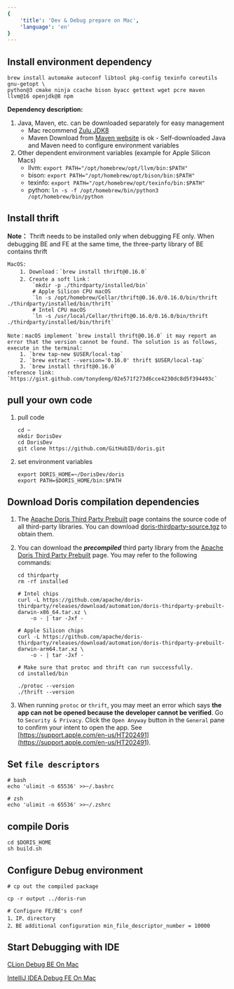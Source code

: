 ```yaml
---
{
    'title': 'Dev & Debug prepare on Mac', 
    'language': 'en'
}
---
```


<!--
Licensed to the Apache Software Foundation (ASF) under one
or more contributor license agreements.  See the NOTICE file
distributed with this work for additional information
regarding copyright ownership.  The ASF licenses this file
to you under the Apache License, Version 2.0 (the
"License"); you may not use this file except in compliance
with the License.  You may obtain a copy of the License at

  http://www.apache.org/licenses/LICENSE-2.0

Unless required by applicable law or agreed to in writing,
software distributed under the License is distributed on an
"AS IS" BASIS, WITHOUT WARRANTIES OR CONDITIONS OF ANY
KIND, either express or implied.  See the License for the
specific language governing permissions and limitations
under the License.
-->

## Install environment dependency

```shell
brew install automake autoconf libtool pkg-config texinfo coreutils gnu-getopt \
python@3 cmake ninja ccache bison byacc gettext wget pcre maven llvm@16 openjdk@8 npm
```
   
**Dependency description:**
1. Java, Maven, etc. can be downloaded separately for easy management
    - Mac recommend [Zulu JDK8](https://www.azul.com/downloads/?version=java-8-lts&os=macos&package=jdk#zulu)
    - Maven Download from [Maven website](https://maven.apache.org/download.cgi) is ok
            - Self-downloaded Java and Maven need to configure environment variables
2. Other dependent environment variables (example for Apple Silicon Macs)
    - llvm: `export PATH="/opt/homebrew/opt/llvm/bin:$PATH"`
    - bison: `export PATH="/opt/homebrew/opt/bison/bin:$PATH"`
    - texinfo: `export PATH="/opt/homebrew/opt/texinfo/bin:$PATH"`
    - python: `ln -s -f /opt/homebrew/bin/python3 /opt/homebrew/bin/python`
   
## Install thrift

**Note：** Thrift needs to be installed only when debugging FE only. When debugging BE and FE at the same time, the three-party library of BE contains thrift

```shell
MacOS: 
    1. Download：`brew install thrift@0.16.0`
    2. Create a soft link： 
        `mkdir -p ./thirdparty/installed/bin`
        # Apple Silicon CPU macOS
        `ln -s /opt/homebrew/Cellar/thrift@0.16.0/0.16.0/bin/thrift ./thirdparty/installed/bin/thrift`
        # Intel CPU macOS
        `ln -s /usr/local/Cellar/thrift@0.16.0/0.16.0/bin/thrift ./thirdparty/installed/bin/thrift`
    
Note：macOS implement `brew install thrift@0.16.0` it may report an error that the version cannot be found. The solution is as follows, execute in the terminal:
    1. `brew tap-new $USER/local-tap`
    2. `brew extract --version='0.16.0' thrift $USER/local-tap`
    3. `brew install thrift@0.16.0`
reference link: `https://gist.github.com/tonydeng/02e571f273d6cce4230dc8d5f394493c`
```

## pull your own code

1. pull code

    ```shell
    cd ~
    mkdir DorisDev
    cd DorisDev
    git clone https://github.com/GitHubID/doris.git
    ```

2. set environment variables
 
    ```shell
    export DORIS_HOME=~/DorisDev/doris
    export PATH=$DORIS_HOME/bin:$PATH
    ```

## Download Doris compilation dependencies

1. The [Apache Doris Third Party Prebuilt](https://github.com/apache/doris-thirdparty/releases/tag/automation) page contains the source code of all third-party libraries. You can download [doris-thirdparty-source.tgz](https://github.com/apache/doris-thirdparty/releases/download/automation/doris-thirdparty-source.tgz) to obtain them.

2. You can download the _**precompiled**_ third party library from the [Apache Doris Third Party Prebuilt](https://github.com/apache/doris-thirdparty/releases/tag/automation) page. You may refer to the following commands:
    ```shell
    cd thirdparty
    rm -rf installed

    # Intel chips
    curl -L https://github.com/apache/doris-thirdparty/releases/download/automation/doris-thirdparty-prebuilt-darwin-x86_64.tar.xz \
        -o - | tar -Jxf -

    # Apple Silicon chips
    curl -L https://github.com/apache/doris-thirdparty/releases/download/automation/doris-thirdparty-prebuilt-darwin-arm64.tar.xz \
        -o - | tar -Jxf -

    # Make sure that protoc and thrift can run successfully.
    cd installed/bin

    ./protoc --version
    ./thrift --version
    ```
3. When running `protoc` or `thrift`, you may meet an error which says **the app can not be opened because the developer cannot be verified**. Go to `Security & Privacy`. Click the `Open Anyway` button in the `General` pane to confirm your intent to open the app. See [https://support.apple.com/en-us/HT202491](https://support.apple.com/en-us/HT202491).

## Set `file descriptors`

```shell
# bash
echo 'ulimit -n 65536' >>~/.bashrc
    
# zsh
echo 'ulimit -n 65536' >>~/.zshrc
```

## compile Doris

```shell
cd $DORIS_HOME
sh build.sh
```

## Configure Debug environment

```shell
# cp out the compiled package
    
cp -r output ../doris-run
    
# Configure FE/BE's conf
1、IP、directory
2、BE additional configuration min_file_descriptor_number = 10000
```

## Start Debugging with IDE

[CLion Debug BE On Mac](./be-clion-dev.md)

[IntelliJ IDEA Debug FE On Mac](./fe-idea-dev.md)
